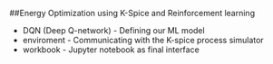 ##Energy Optimization using K-Spice and Reinforcement learning

- DQN (Deep Q-network) - Defining our ML model
- enviroment - Communicating with the K-spice process simulator
- workbook - Jupyter notebook as final interface
